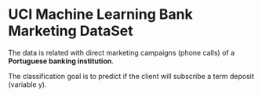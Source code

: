 # UCI Machine Learning Bank Marketing DataSet

The data is related with direct marketing campaigns (phone calls) of a **Portuguese banking institution**. 

The classification goal is to predict if the client will subscribe a term deposit (variable y).

